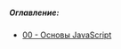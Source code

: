##### Оглавление:

- [00 - Основы JavaScript](https://github.com/13RedFox/JS_Book/blob/00 'Основы JavaScript')
